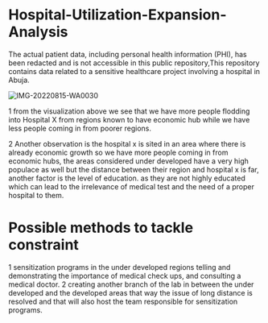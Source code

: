 # Hospital-Utilization-Expansion-Analysis
The actual patient data, including personal health information (PHI), has been redacted and is not accessible in this public repository,This repository contains data related to a sensitive healthcare project involving a hospital in Abuja.

![IMG-20220815-WA0030](https://github.com/abayomi-hayes/Hospital-Utilization-Expansion-Analysis/assets/119630129/78767969-50dd-4303-8b02-41ddc4cece62)

1 from the visualization above we see that we have more people flodding into Hospital X from regions known to have economic hub while we have less people coming in from poorer regions.

2 Another observation is the hospital x is sited in an area where there is already economic growth so we have more people coming in from economic hubs,  the areas considered under developed have a very high populace as well but the distance between their region and hospital x is far, another factor is the level of education. as they are not highly educated which can lead to the irrelevance of medical test and the need of a proper hospital to them.

# Possible methods to tackle constraint
1 sensitization programs in the under developed regions telling and demonstrating the importance of medical check ups, and consulting a medical doctor.
2 creating another branch of the lab in between the under developed and the developed areas that way the issue of long  distance is resolved and that will also host the team responsible for sensitization programs.



